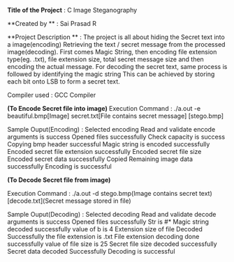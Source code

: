 **Title of the Project** : C Image Steganography

**Created by  **         : Sai Prasad R

**Project Description ** : The project is all about hiding the Secret text into a image(encoding)
		       Retrieving the text / secret message from the processed image(decoding). 
		       First comes Magic String, then encoding file extension type(eg. .txt),
		       file extension size, total secret message size and then encoding the actual
		       message. For decoding the secret text, same process is followed by identifying                   the magic string
		       This can be achieved by storing each bit onto LSB to form a secret text.

Compiler used 	     : GCC Compiler

**(To Encode Secret file into image)**
Execution Command     : ./a.out -e beautiful.bmp[Image] secret.txt[File contains secret message] [stego.bmp]

Sample Ouput(Encoding) : Selected encoding
			 Read and validate encode arguments is success
			 Opened files successfully
			 Check capacity is success
			 Copying bmp header successful
			 Magic string is encoded successfully
			 Encoded secret file extension successfully
			 Encoded secret file size
			 Encoded secret data successfully
			 Copied Remaining image data successfully
			 Encoding is successful
    
**(To Decode Secret file from image)**

Execution Command    : ./a.out -d stego.bmp(Image contains secret text) [decode.txt](Secret message stored in file)

Sample Ouput(Decoding) : Selected decoding
			 Read and validate decode arguments is success
			 Opened files successfully
			 Str is #*
			 Magic string decoded successfully
			 value of b is 4
			 Extension size of file Decoded Successfully
			 the file extension is .txt
			 File extension decoding done successfully
			 value of file size is 25
			 Secret file size decoded successfully
			 Secret data decoded Successfully
			 Decoding is successful
